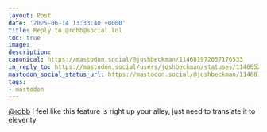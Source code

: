 ```yaml
---
layout: Post
date: '2025-06-14 13:33:40 +0000'
title: Reply to @robb@social.lol
toc: true
image:
description:
canonical: https://mastodon.social/@joshbeckman/114681972057176533
in_reply_to: https://mastodon.social/users/joshbeckman/statuses/114665242508716162
mastodon_social_status_url: https://mastodon.social/@joshbeckman/114681972057176533
tags:
- mastodon
---
```


<p><span class="h-card" translate="no"><a href="https://social.lol/@robb" class="u-url mention">@<span>robb</span></a></span> I feel like this feature is right up your alley, just need to translate it to eleventy</p>
